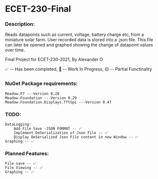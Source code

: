 # ECET-230-Final


### Description:

Reads datapoints such as current, voltage, battery charge etc, from a miniature solar farm. User recorded data is stored into a .json file. This file can later be opened and graphed showing the change of datapoint values over time.

Final Project for ECET-230-2021, By Alexander O



✅ -- Has been completed,
:small_red_triangle: -- Work In Progress,
:yellow_circle: -- Partial Functinality

### NuGet Package requirements:

	Meadow.F7 ---Version 0.28
 	Meadow.Foundation ---Version 0.29
	Meadow.Foundation.Displays.TftSpi ---Version 0.47


### TODO:
 
	DataLogging:
		Add File Save -JSON FORMAT -- ✅
		Implement DeSerialization of Json File -- ✅
		Display DeSerialized Json File content in new Window -- ✅
	Graphing -- ✅
		


### Planned Features:

	File save -- ✅
	File Viewing -- ✅
	Graphing -- ✅
